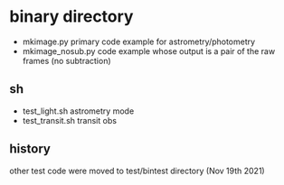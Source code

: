 # binary directory

- mkimage.py primary code example for astrometry/photometry
- mkimage_nosub.py code example whose output is a pair of the raw frames (no subtraction)

## sh

- test_light.sh astrometry mode
- test_transit.sh transit obs

## history

other test code were moved to test/bintest directory (Nov 19th 2021)
